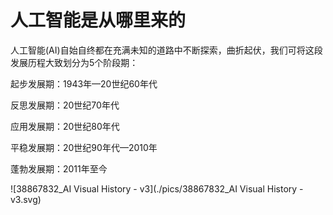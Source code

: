 # 人工智能是从哪里来的
人工智能(AI)自始自终都在充满未知的道路中不断探索，曲折起伏，我们可将这段发展历程大致划分为5个阶段期：

起步发展期：1943年—20世纪60年代

反思发展期：20世纪70年代

应用发展期：20世纪80年代

平稳发展期：20世纪90年代—2010年

蓬勃发展期：2011年至今

![38867832_AI Visual History - v3](./pics/38867832_AI Visual History - v3.svg)
